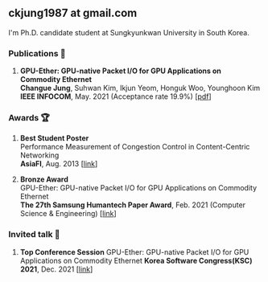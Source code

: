 ## ckjung1987 at gmail.com  


I'm Ph.D. candidate student at Sungkyunkwan University in South Korea.  

### Publications 📝
1. **GPU-Ether: GPU-native Packet I/O for GPU Applications on Commodity Ethernet**  
   **Changue Jung**, Suhwan Kim, Ikjun Yeom, Honguk Woo, Younghoon Kim  
   **IEEE INFOCOM**, May. 2021 (Acceptance rate 19.9%) [[pdf](https://ckjung1987.github.io/papers/INFOCOM_21_GPU_Ether.pdf)]



### Awards 🏆

1. **Best Student Poster**  
   Performance Measurement of Congestion Control in Content-Centric Networking  
   **AsiaFI**, Aug. 2013 [[link](https://ckjung1987.github.io/asiafi13.jpg)]  
   

2. **Bronze Award**  
   GPU-Ether: GPU-native Packet I/O for GPU Applications on Commodity Ethernet  
   **The 27th Samsung Humantech Paper Award**, Feb. 2021 (Computer Science & Engineering) [[link](https://ckjung1987.github.io/humantech_27th.jpg)]



### Invited talk 💬

1. **Top Conference Session**
   GPU-Ether: GPU-native Packet I/O for GPU Applications on Commodity Ethernet
   **Korea Software Congress(KSC) 2021**, Dec. 2021 [[link](https://ckjung1987.github.io/KSC_2021.jpg)]
